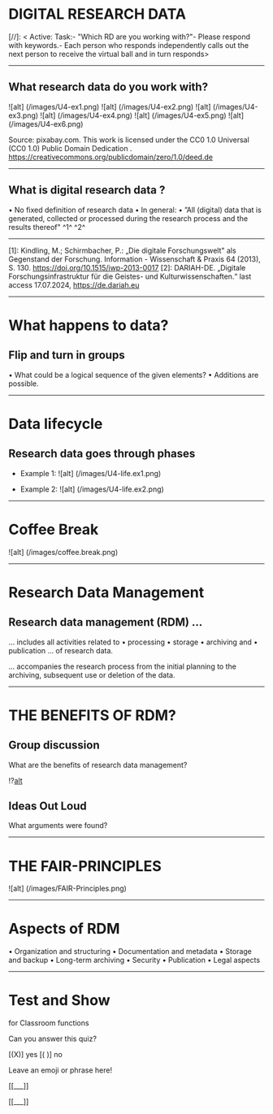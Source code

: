 # DIGITAL RESEARCH DATA

[//]: < Active:
 Task:- "Which RD are you working with?"- Please respond with keywords.- Each person who responds independently calls out the next person to 
 receive the virtual ball and in turn responds>

 ----------------
 ##  What research data do you work with?

![alt] (/images/U4-ex1.png)
![alt] (/images/U4-ex2.png)
![alt] (/images/U4-ex3.png)
![alt] (/images/U4-ex4.png)
![alt] (/images/U4-ex5.png)
![alt] (/images/U4-ex6.png)

Source: pixabay.com. 
This work is licensed under the
 CC0 1.0 Universal (CC0 1.0) Public Domain Dedication .
 https://creativecommons.org/publicdomain/zero/1.0/deed.de

 ---------------------

## What is digital research data ?

 • No fixed definition of research data
 • In general:
 • ”All (digital) data that is generated, collected or processed during 
the research process and the results thereof" ^1^ ^2^ 

---
[1]: Kindling, M.; Schirmbacher, P.: „Die digitale Forschungswelt" als Gegenstand der Forschung. 
Information - Wissenschaft & Praxis 64 (2013), S. 130. 
https://doi.org/10.1515/iwp-2013-0017
 [2]: DARIAH-DE. „Digitale Forschungsinfrastruktur für die Geistes- und Kulturwissenschaften.“ 
last access 17.07.2024, https://de.dariah.eu


<!--
@@comment: 
Active:
 Lecture: Explanation of the term digital RD
 --->
----------------------------

# What happens to data? 
##  Flip and turn in groups
 • What could be a logical sequence of the given elements? 
 • Additions are possible.

<!--
@@comment:
 Active:
 Task:
 - Divide participants into 2 breakout rooms, one whiteboard per group.- Share the whiteboard with elements of the RD lifecycle.- "Please arrange the elements of the RD lifecycle on the whiteboard in a 
meaningful order. Add any missing elements if necessary."- BR time: 5 minutes- Presentation of results after BR by 1 participant from each group in plenary, 
maximum 1-2 minutes.- "Names of participants in both groups will be read out simultaneously. 
Please click on the correct group link BEFORE switching to breakout rooms."
 Passive:
 * Prepare BR rooms (2 groups)
 * In chat: Links to the whiteboard
 * In chat: Task description
 * Read aloud which person is in which group (1 or 2)--- Text for Chat--
Task for Breakout Room:- Please arrange the elements of the FD cycle on the whiteboard in a logical 
order. Add any missing elements if necessary.- Time: 5 min- Please prepare to briefly present your group's results in the plenary (max. 1
2 min/group)
- Please use the link of the group you are assigned to. 
--- Resource for Chat--
Template Flip and Turn Data Lifecycle: 
https://miro.com/app/board/uXjVNIL6k1c=/ (last access 
17.07.2024) 

 Active:
 Participants: group work in BR
 Passive:
 *Start retrieval timer after 4 minutes
  Active:
 Moderation:- 1 Participant from each group presents results- Approximately maximum 2 minutes per group- Participants share their board themselves via screen sharing- Time buffer: 1 minute
 Passive:
 * Prepare to share the board of the respective group in case of technical 
issues --->

--------------------------------------

# Data lifecycle 
##  Research data goes through phases
- Example 1: 
![alt] (/images/U4-life.ex1.png)

<!--
@@comment: 
Active:
 Lecture: Examples of research data lifecycles --->

 - Example 2: 
 ![alt] (/images/U4-life.ex2.png)

 ------------------
  # Coffee Break 
![alt] (/images/coffee.break.png)

<!--
@@comment:
 Active:
 Break
 Passive:
 * Post time for end of break in chat --->

 -----------------------

# Research Data Management 
##  Research data management (RDM) …
 … includes all activities related to
 • processing
 • storage
 • archiving and
 • publication
 ... of research data.

  ... accompanies the research process 
from the initial planning to the 
archiving, subsequent use or deletion 
of the data.

<!--
@@comment: Active:
 Lecture: the term RDM is explained --->

 -------------------------------

 # THE BENEFITS OF RDM?
 ## Group discussion 
  What are the benefits of research data management?

<!--
@@comment:
 Active:
 Task:- "Please watch the video 'Where Are the Lost Apollo 11 Moon Landing 
Tapes?' with us."- "Please consider during the video what benefits RDM would have had."
 Passive:
 * Load video (due to advertisement)
 * Prepare video sharing (unmute audio)
 * in Chat: Task description
 * Play video when task is explained--- Text for Chat--
Task:
 What benefits would RDM have had in the context of the 'Apollo 11 Moon 
Landing Tapes'?--- Resource for Chat--
Where Are the Lost Apollo 11 Moon Landing Tapes?: 
https://www.youtube.com/watch?v=D2xCisd8ZWg (last access 17.07.2024) --->

!?[alt](https://www.youtube.com/watch?v=D2xCisd8ZWg)

## Ideas Out Loud
 What arguments were found?

 <!--
@@comment:
 Active:
 Task:- Call-out without notes- "What did you notice, what benefit would RDM have had in this example?"- Please shout out answers into the room --->

 ---------------
 # THE FAIR-PRINCIPLES
![alt] (/images/FAIR-Principles.png)

<!--
@@comment:
Active:
 Lecture:- FAIR principles are briefly introduced- Possibly provide an example for 1-2 letters- Any questions on the topic?
 Passive:
 * In Chat: Link FAIR Data Poster --->

 ----------------

 # Aspects of RDM 
  • Organization and structuring
 • Documentation and metadata
 • Storage and backup
 • Long-term archiving
 • Security
 • Publication
 • Legal aspects

 <!--
@@comment:
 Active:
 Lecture: Aspects of RDM are explained --->

 -------------------------------------


 # Test and Show 
 for Classroom functions 

 Can you answer this quiz? 

[(X)] yes
[( )] no

Leave an emoji or phrase here! 

[[___]] 

[[___]] 
